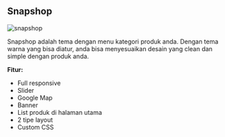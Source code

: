 Snapshop
------------

![snapshop](http://jarvis-store.com/themes/master-tema/snapshop/snapshop-preview.jpg)

Snapshop adalah tema dengan menu kategori produk anda. Dengan tema warna yang bisa diatur, anda bisa menyesuaikan desain yang clean dan simple dengan produk anda.

**Fitur:**
 - Full responsive 
 - Slider 
 - Google Map 
 - Banner
 - List produk di halaman utama
 - 2 tipe layout
 - Custom CSS
